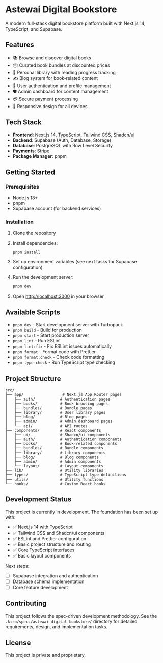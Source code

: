 # Astewai Digital Bookstore

A modern full-stack digital bookstore platform built with Next.js 14, TypeScript, and Supabase.

## Features

- 📚 Browse and discover digital books
- 📦 Curated book bundles at discounted prices
- 📖 Personal library with reading progress tracking
- ✍️ Blog system for book-related content
- 👤 User authentication and profile management
- 🛡️ Admin dashboard for content management
- 💳 Secure payment processing
- 📱 Responsive design for all devices

## Tech Stack

- **Frontend**: Next.js 14, TypeScript, Tailwind CSS, Shadcn/ui
- **Backend**: Supabase (Auth, Database, Storage)
- **Database**: PostgreSQL with Row Level Security
- **Payments**: Stripe
- **Package Manager**: pnpm

## Getting Started

### Prerequisites

- Node.js 18+ 
- pnpm
- Supabase account (for backend services)

### Installation

1. Clone the repository
2. Install dependencies:
   ```bash
   pnpm install
   ```

3. Set up environment variables (see next tasks for Supabase configuration)

4. Run the development server:
   ```bash
   pnpm dev
   ```

5. Open [http://localhost:3000](http://localhost:3000) in your browser

## Available Scripts

- `pnpm dev` - Start development server with Turbopack
- `pnpm build` - Build for production
- `pnpm start` - Start production server
- `pnpm lint` - Run ESLint
- `pnpm lint:fix` - Fix ESLint issues automatically
- `pnpm format` - Format code with Prettier
- `pnpm format:check` - Check code formatting
- `pnpm type-check` - Run TypeScript type checking

## Project Structure

```
src/
├── app/                 # Next.js App Router pages
│   ├── auth/           # Authentication pages
│   ├── books/          # Book browsing pages
│   ├── bundles/        # Bundle pages
│   ├── library/        # User library pages
│   ├── blog/           # Blog pages
│   ├── admin/          # Admin dashboard pages
│   └── api/            # API routes
├── components/         # React components
│   ├── ui/             # Shadcn/ui components
│   ├── auth/           # Authentication components
│   ├── books/          # Book-related components
│   ├── bundles/        # Bundle components
│   ├── library/        # Library components
│   ├── blog/           # Blog components
│   ├── admin/          # Admin components
│   └── layout/         # Layout components
├── lib/                # Utility libraries
├── types/              # TypeScript type definitions
├── utils/              # Utility functions
└── hooks/              # Custom React hooks
```

## Development Status

This project is currently in development. The foundation has been set up with:

- ✅ Next.js 14 with TypeScript
- ✅ Tailwind CSS and Shadcn/ui components
- ✅ ESLint and Prettier configuration
- ✅ Basic project structure and routing
- ✅ Core TypeScript interfaces
- ✅ Basic layout components

Next steps:
- [ ] Supabase integration and authentication
- [ ] Database schema implementation
- [ ] Core feature development

## Contributing

This project follows the spec-driven development methodology. See the `.kiro/specs/astewai-digital-bookstore/` directory for detailed requirements, design, and implementation tasks.

## License

This project is private and proprietary.